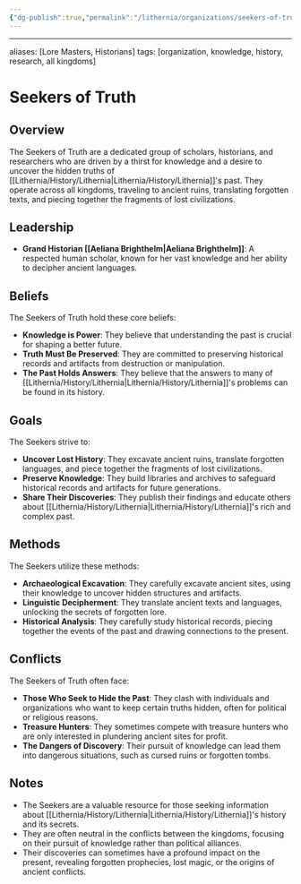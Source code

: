 ```yaml
---
{"dg-publish":true,"permalink":"/lithernia/organizations/seekers-of-truth/"}
---
```



---
aliases: [Lore Masters, Historians]
tags: [organization, knowledge, history, research, all kingdoms]


# Seekers of Truth

## Overview

The Seekers of Truth are a dedicated group of scholars, historians, and researchers who are driven by a thirst for knowledge and a desire to uncover the hidden truths of [[Lithernia/History/Lithernia\|Lithernia/History/Lithernia]]'s past. They operate across all kingdoms, traveling to ancient ruins, translating forgotten texts, and piecing together the fragments of lost civilizations.

## Leadership

* **Grand Historian [[Aeliana Brighthelm\|Aeliana Brighthelm]]**:  A respected human scholar, known for her vast knowledge and her ability to decipher ancient languages.

## Beliefs

The Seekers of Truth hold these core beliefs:

* **Knowledge is Power**: They believe that understanding the past is crucial for shaping a better future.
* **Truth Must Be Preserved**: They are committed to preserving historical records and artifacts from destruction or manipulation.
* **The Past Holds Answers**: They believe that the answers to many of [[Lithernia/History/Lithernia\|Lithernia/History/Lithernia]]'s problems can be found in its history.

## Goals

The Seekers strive to:

* **Uncover Lost History**: They excavate ancient ruins, translate forgotten languages, and piece together the fragments of lost civilizations.
* **Preserve Knowledge**: They build libraries and archives to safeguard historical records and artifacts for future generations.
* **Share Their Discoveries**: They publish their findings and educate others about [[Lithernia/History/Lithernia\|Lithernia/History/Lithernia]]'s rich and complex past.

## Methods

The Seekers utilize these methods:

* **Archaeological Excavation**:  They carefully excavate ancient sites, using their knowledge to uncover hidden structures and artifacts.
* **Linguistic Decipherment**: They translate ancient texts and languages, unlocking the secrets of forgotten lore.
* **Historical Analysis**: They carefully study historical records, piecing together the events of the past and drawing connections to the present.

## Conflicts

The Seekers of Truth often face:

* **Those Who Seek to Hide the Past**: They clash with individuals and organizations who want to keep certain truths hidden, often for political or religious reasons.
* **Treasure Hunters**: They sometimes compete with treasure hunters who are only interested in plundering ancient sites for profit.
* **The Dangers of Discovery**: Their pursuit of knowledge can lead them into dangerous situations, such as cursed ruins or forgotten tombs.

## Notes

* The Seekers are a valuable resource for those seeking information about [[Lithernia/History/Lithernia\|Lithernia/History/Lithernia]]'s history and its secrets.
* They are often neutral in the conflicts between the kingdoms, focusing on their pursuit of knowledge rather than political alliances.
* Their discoveries can sometimes have a profound impact on the present, revealing forgotten prophecies, lost magic, or the origins of ancient conflicts.

